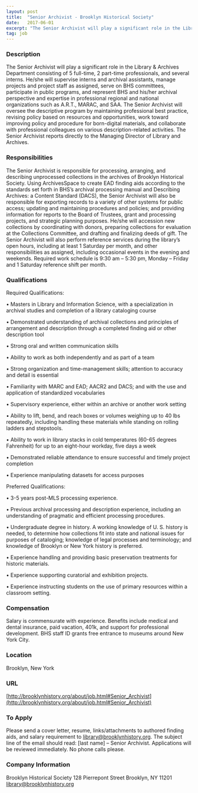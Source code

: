 ```yaml
---
layout: post
title:  "Senior Archivist - Brooklyn Historical Society"
date:   2017-06-01
excerpt: "The Senior Archivist will play a significant role in the Library & Archives Department consisting of 5 full-time, 2 part-time professionals, and several interns. He/she will supervise interns and archival assistants, manage projects and project staff as assigned, serve on BHS committees, participate in public programs, and represent BHS and..."
tag: job
---
```


### Description   

The Senior Archivist will play a significant role in the Library & Archives Department consisting of 5 full-time, 2 part-time professionals, and several interns. He/she will supervise interns and archival assistants, manage projects and project staff as assigned, serve on BHS committees, participate in public programs, and represent BHS and his/her archival perspective and expertise in professional regional and national organizations such as A.R.T., MARAC, and SAA.  The Senior Archivist will oversee the descriptive program by maintaining professional best practice, revising policy based on resources and opportunities, work toward improving policy and procedure for born-digital materials, and collaborate with professional colleagues on various description-related activities.  The Senior Archivist reports directly to the Managing Director of Library and Archives.  


### Responsibilities   

The Senior Archivist is responsible for processing, arranging, and describing unprocessed collections in the archives of Brooklyn Historical Society.  Using ArchivesSpace to create EAD finding aids according to the standards set forth in BHS’s archival processing manual and Describing Archives: a Content Standard (DACS), the Senior Archivist will also be responsible for exporting records to a variety of other systems for public access; updating and maintaining procedures and policies; and providing information for reports to the Board of Trustees, grant and processing projects, and strategic planning purposes.  He/she will accession new collections by coordinating with donors, preparing collections for evaluation at the Collections Committee, and drafting and finalizing deeds of gift.  The Senior Archivist will also perform reference services during the library’s open hours, including at least 1 Saturday per month, and other responsibilities as assigned, including occasional events in the evening and weekends.  Required work schedule is 9:30 am – 5:30 pm, Monday – Friday and 1 Saturday reference shift per month.   


### Qualifications   

Required Qualifications:

• 	Masters in Library and Information Science, with a specialization in archival studies and completion of a library cataloging course

• 	Demonstrated understanding of archival collections and principles of arrangement and description through a completed finding aid or other description tool

• 	Strong oral and written communication skills

• 	Ability to work as both independently and as part of a team

• 	Strong organization and time-management skills; attention to accuracy and detail is essential

• 	Familiarity with MARC and EAD; AACR2 and DACS; and with the use and application of standardized vocabularies 

• 	Supervisory experience, either within an archive or another work setting

• 	Ability to lift, bend, and reach boxes or volumes weighing up to 40 lbs repeatedly, including handling these materials while standing on rolling ladders and stepstools.

• 	Ability to work in library stacks in cold temperatures (60-65 degrees Fahrenheit) for up to an eight-hour workday, five days a week

• 	Demonstrated reliable attendance to ensure successful and timely project completion

• 	Experience manipulating datasets for access purposes

Preferred Qualifications:

• 	3-5 years post-MLS processing experience.

• 	Previous archival processing and description experience, including an understanding of pragmatic and efficient processing procedures.

• 	Undergraduate degree in history. A working knowledge of U. S. history is needed, to determine how collections fit into state and national issues for purposes of cataloging; knowledge of legal processes and terminology; and knowledge of Brooklyn or New York history is preferred. 

• 	Experience handling and providing basic preservation treatments for historic materials.

• 	Experience supporting curatorial and exhibition projects.

• 	Experience instructing students on the use of primary resources within a classroom setting.


### Compensation   

Salary is commensurate with experience.  Benefits include medical and dental insurance, paid vacation, 401k, and support for professional development.  BHS staff ID grants free entrance to museums around New York City.


### Location   

Brooklyn, New York


### URL   

[http://brooklynhistory.org/about/job.html#Senior_Archivist](http://brooklynhistory.org/about/job.html#Senior_Archivist)

### To Apply   

Please send a cover letter, resume, links/attachments to authored finding aids, and salary requirement to library@brooklynhistory.org. The subject line of the email should read: [last name] – Senior Archivist. Applications will be reviewed immediately.  No phone calls please.


### Company Information   

Brooklyn Historical Society
128 Pierrepont Street
Brooklyn, NY 11201
library@brooklynhistory.org



